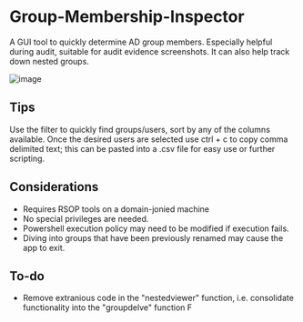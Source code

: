 # Group-Membership-Inspector
A GUI tool to quickly determine AD group members.  Especially helpful during audit, suitable for audit evidence screenshots.  It can also help track down nested groups.  



![image](https://user-images.githubusercontent.com/43890114/115983903-bdd60100-a569-11eb-9fee-758b50e2b629.png)



## Tips

Use the filter to quickly find groups/users, sort by any of the columns available.  Once the desired users are selected use ctrl + c to copy comma delimited text; this can be pasted into a .csv file for easy use or further scripting.

## Considerations

- Requires RSOP tools on a domain-jonied machine  
- No special privileges are needed.  
- Powershell execution policy may need to be modified if execution fails.    
- Diving into groups that have been previously renamed may cause the app to exit.





## To-do

- Remove extranious code in the "nestedviewer" function, i.e. consolidate functionality into the "groupdelve" function
  F
